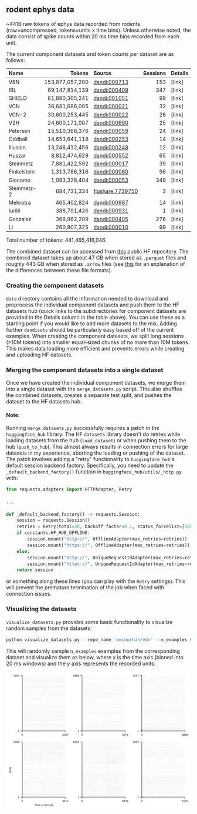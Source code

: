 ## rodent ephys data

~441B raw tokens of ephys data recorded from rodents (raw=uncompressed, tokens=units x time bins). Unless otherwise noted, the data consist of spike counts within 20 ms time bins recorded from each unit.

The current component datasets and token counts per dataset are as follows:

| Name        | Tokens            | Source                                                                                                                      | Sessions | Details
| :---------- | ----------------: | :-------------------------------------------------------------------------------------------------------------------------- | -------: | :----------
| VBN         | 153,877,057,200   | [dandi:000713](https://dandiarchive.org/dandiset/000713)                                                                       |      153 | [link]
| IBL         | 69,147,814,139    | [dandi:000409](https://dandiarchive.org/dandiset/000409)                                                                       |      347 | [link]
| SHIELD      | 61,890,305,241    | [dandi:001051](https://dandiarchive.org/dandiset/001051)                                                                       |       99 | [link]
| VCN         | 36,681,686,005    | [dandi:000021](https://dandiarchive.org/dandiset/000021)                                                                       |       32 | [link]
| VCN-2       | 30,600,253,445    | [dandi:000022](https://dandiarchive.org/dandiset/000022)                                                                       |       26 | [link]
| V2H         | 24,600,171,007    | [dandi:000690](https://dandiarchive.org/dandiset/000690)                                                                       |       25 | [link]
| Petersen    | 15,510,368,376    | [dandi:000059](https://dandiarchive.org/dandiset/000059)                                                                       |       24 | [link]
| Oddball     | 14,653,641,118    | [dandi:000253](https://dandiarchive.org/dandiset/000253)                                                                       |       14 | [link]
| Illusion    | 13,246,412,456    | [dandi:000248](https://dandiarchive.org/dandiset/000248)                                                                       |       12 | [link]
| Huszar      | 8,812,474,629     | [dandi:000552](https://dandiarchive.org/dandiset/000552)                                                                       |       65 | [link]
| Steinmetz   | 7,881,422,592     | [dandi:000017](https://dandiarchive.org/dandiset/000017)                                                                       |       39 | [link]
| Finkelstein | 1,313,786,316     | [dandi:000060](https://dandiarchive.org/dandiset/000060)                                                                       |       98 | [link]
| Giocomo     | 1,083,328,404     | [dandi:000053](https://dandiarchive.org/dandiset/000053)                                                                       |      349 | [link]
| Steinmetz-2 | 684,731,334       | [figshare:7739750](https://figshare.com/articles/dataset/Eight-probe_Neuropixels_recordings_during_spontaneous_behaviors/7739750) |        3 | [link]
| Mehrotra    | 465,402,824       | [dandi:000987](https://dandiarchive.org/dandiset/000987)                                                                       |       14 | [link]
| Iurilli     | 388,791,426       | [dandi:000931](https://dandiarchive.org/dandiset/000931)                                                                       |        1 | [link]
| Gonzalez    | 366,962,209       | [dandi:000405](https://dandiarchive.org/dandiset/000405)                                                                       |      276 | [link]
| Li          | 260,807,325       | [dandi:000010](https://dandiarchive.org/dandiset/000010)                                                                       |       99 | [link]

Total number of tokens: 441,465,416,046. 

The combined dataset can be accessed from [this](https://huggingface.co/datasets/eminorhan/neural-bench-rodent) public HF repository. The combined dataset takes up about 47 GB when stored as `.parquet` files and roughly 443 GB when stored as `.arrow` files (see [this](https://stackoverflow.com/a/56481636) for an explanation of the differences between these file formats).

### Creating the component datasets
`data` directory contains all the information needed to download and preprocess the individual component datasets and push them to the HF datasets hub (quick links to the subdirectories for component datasets are provided in the Details column in the table above). You can use these as a starting point if you would like to add more datasets to the mix. Adding further `dandisets` should be particularly easy based off of the current examples. When creating the component datasets, we split long sessions (>10M tokens) into smaller equal-sized chunks of no more than 10M tokens. This makes data loading more efficient and prevents errors while creating and uploading HF datasets.

### Merging the component datasets into a single dataset
Once we have created the individual component datasets, we merge them into a single dataset with the `merge_datasets.py` script. This also shuffles the combined datasets, creates a separate test split, and pushes the dataset to the HF datasets hub. 

#### Note:
Running `merge_datasets.py` successfully requires a patch in the `huggingface_hub` library. The HF `datasets` library doesn't do retries while loading datasets from the hub (`load_dataset`) or when pushing them to the hub (`push_to_hub`). This almost always results in connection errors for large datasets in my experience, aborting the loading or pushing of the dataset. The patch involves adding a "retry" functionality to `huggingface_hub`'s default session backend factory. Specifically, you need to update the `_default_backend_factory()` function in `huggingface_hub/utils/_http.py` with:
```python
from requests.adapters import HTTPAdapter, Retry

...

def _default_backend_factory() -> requests.Session:
    session = requests.Session()
    retries = Retry(total=20, backoff_factor=0.1, status_forcelist=[500, 502, 503, 504])
    if constants.HF_HUB_OFFLINE:
        session.mount("http://", OfflineAdapter(max_retries=retries))
        session.mount("https://", OfflineAdapter(max_retries=retries))
    else:
        session.mount("http://", UniqueRequestIdAdapter(max_retries=retries))
        session.mount("https://", UniqueRequestIdAdapter(max_retries=retries))
    return session
```  
or something along these lines (you can play with the `Retry` settings). This will prevent the premature termination of the job when faced with connection issues. 
### Visualizing the datasets
`visualize_datasets.py` provides some basic functionality to visualize random samples from the datasets:
```python
python visualize_datasets.py --repo_name 'eminorhan/vbn' --n_examples 6
```
This will randomly sample `n_examples` examples from the corresponding dataset and visualize them as below, where *x* is the time axis (binned into 20 ms windows) and the *y* axis represents the recorded units:

![](assets/vbn.jpg)